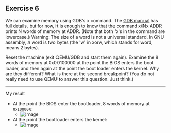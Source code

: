 **Exercise 6**
---

We can examine memory using GDB's x command. The [GDB manual](https://sourceware.org/gdb/current/onlinedocs/gdb/Memory.html) has full details, but for now, it is enough to know that the command x/Nx ADDR prints N words of memory at ADDR. (Note that both 'x's in the command are lowercase.) Warning: The size of a word is not a universal standard. In GNU assembly, a word is two bytes (the 'w' in xorw, which stands for word, means 2 bytes).

Reset the machine (exit QEMU/GDB and start them again). Examine the 8 words of memory at 0x00100000 at the point the BIOS enters the boot loader, and then again at the point the boot loader enters the kernel. Why are they different? What is there at the second breakpoint? (You do not really need to use QEMU to answer this question. Just think.)

---

My result

- At the point the BIOS enter the bootloader, 8 words of memory at `0x100000`:
  - ![image](https://github.com/vilesport/General-Xv6/assets/89498002/2c4bd9c1-2a43-4dc2-8545-3677bc53831c)
- At the point the bootloader enters the kernel:
  - ![image](https://github.com/vilesport/General-Xv6/assets/89498002/62537b41-5f9c-42c3-bf2f-6823a79e19bd)

